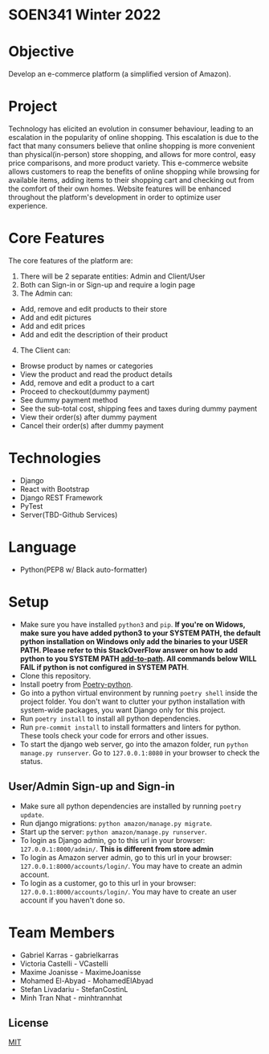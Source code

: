 # SOEN341 Winter 2022

# Objective

Develop an e-commerce platform (a simplified version of Amazon).

# Project

Technology has elicited an evolution in consumer behaviour, leading to an escalation in the popularity of online shopping. This escalation is due to the fact that many consumers believe that online shopping is more convenient than physical(in-person) store shopping, and allows for more control, easy price comparisons, and more product variety. This e-commerce website allows customers to reap the benefits of online shopping while browsing for available items, adding items to their shopping cart and checking out from the comfort of their own homes. Website features will be enhanced throughout the platform's development in order to optimize user experience.

# Core Features

The core features of the platform are:

1. There will be 2 separate entities: Admin and Client/User
2. Both can Sign-in or Sign-up and require a login page
3. The Admin can:

- Add, remove and edit products to their store
- Add and edit pictures
- Add and edit prices
- Add and edit the description of their product

4. The Client can:

- Browse product by names or categories
- View the product and read the product details
- Add, remove and edit a product to a cart
- Proceed to checkout(dummy payment)
- See dummy payment method
- See the sub-total cost, shipping fees and taxes during dummy payment
- View their order(s) after dummy payment
- Cancel their order(s) after dummy payment

# Technologies

- Django
- React with Bootstrap
- Django REST Framework
- PyTest
- Server(TBD-Github Services)

# Language

- Python(PEP8 w/ Black auto-formatter)

# Setup

- Make sure you have installed `python3` and `pip`. **If you're on Widows, make sure you have added python3 to your SYSTEM PATH, the default python installation on Windows only add the binaries to your USER PATH. Please refer to this StackOverFlow answer on how to add python to you SYSTEM PATH [add-to-path](https://stackoverflow.com/a/65496777). All commands below WILL FAIL if python is not configured in SYSTEM PATH**.
- Clone this repository.
- Install poetry from [Poetry-python](https://python-poetry.org/).
- Go into a python virtual environment by running `poetry shell` inside the project folder. You don't want to clutter your python installation with system-wide packages, you want Django only for this project.
- Run `poetry install` to install all python dependencies.
- Run `pre-commit install` to install formatters and linters for python. These tools check your code for errors and other issues.
- To start the django web server, go into the amazon folder, run `python manage.py runserver`. Go to `127.0.0.1:8080` in your browser to check the status.

## User/Admin Sign-up and Sign-in

- Make sure all python dependencies are installed by running `poetry update`.
- Run django migrations: `python amazon/manage.py migrate`.
- Start up the server: `python amazon/manage.py runserver`.
- To login as Django admin, go to this url in your browser: `127.0.0.1:8000/admin/`. **This is different from store admin**
- To login as Amazon server admin, go to this url in your browser: `127.0.0.1:8000/accounts/login/`. You may have to create an admin account.
- To login as a customer, go to this url in your browser: `127.0.0.1:8000/accounts/login/`. You may have to create an user account if you haven't done so.

# Team Members

- Gabriel Karras - gabrielkarras
- Victoria Castelli - VCastelli
- Maxime Joanisse - MaximeJoanisse
- Mohamed El-Abyad - MohamedElAbyad
- Stefan Livadariu - StefanCostinL
- Minh Tran Nhat - minhtrannhat

## License

[MIT](https://choosealicense.com/licenses/mit/)
